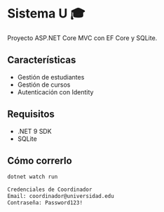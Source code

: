 # Sistema U 🎓

Proyecto ASP.NET Core MVC con EF Core y SQLite.

## Características
- Gestión de estudiantes
- Gestión de cursos
- Autenticación con Identity

## Requisitos
- .NET 9 SDK
- SQLite

## Cómo correrlo
```bash
dotnet watch run

Credenciales de Coordinador
Email: coordinador@universidad.edu
Contraseña: Password123!
